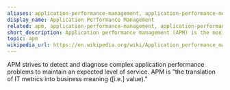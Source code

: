 ```yaml
---
aliases: application-performance-management, application-performance-monitor, apm
display_name: Application Performance Management
related: apm, application-performance-management, application-performance-monitor
short_description: Application performance management (APM) is the monitoring and management of performance and availability of software applications. 
topic: apm
wikipedia_url: https://en.wikipedia.org/wiki/Application_performance_management
---
```

APM strives to detect and diagnose complex application performance problems to maintain an expected level of service. APM is "the translation of IT metrics into business meaning ([i.e.] value)."
